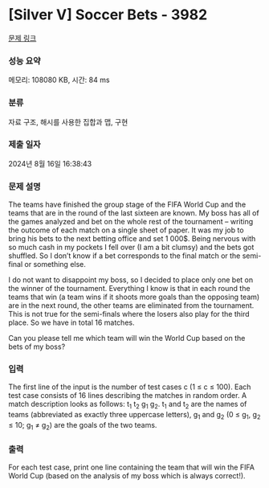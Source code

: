 # [Silver V] Soccer Bets - 3982 

[문제 링크](https://www.acmicpc.net/problem/3982) 

### 성능 요약

메모리: 108080 KB, 시간: 84 ms

### 분류

자료 구조, 해시를 사용한 집합과 맵, 구현

### 제출 일자

2024년 8월 16일 16:38:43

### 문제 설명

<p>The teams have finished the group stage of the FIFA World Cup and the teams that are in the round of the last sixteen are known. My boss has all of the games analyzed and bet on the whole rest of the tournament – writing the outcome of each match on a single sheet of paper. It was my job to bring his bets to the next betting office and set 1 000<span>$</span>. Being nervous with so much cash in my pockets I fell over (I am a bit clumsy) and the bets got shuffled. So I don’t know if a bet corresponds to the final match or the semi-final or something else.</p>

<p>I do not want to disappoint my boss, so I decided to place only one bet on the winner of the tournament. Everything I know is that in each round the teams that win (a team wins if it shoots more goals than the opposing team) are in the next round, the other teams are eliminated from the tournament. This is not true for the semi-finals where the losers also play for the third place. So we have in total 16 matches.</p>

<p>Can you please tell me which team will win the World Cup based on the bets of my boss?</p>

### 입력 

 <p>The first line of the input is the number of test cases c (1 ≤ c ≤ 100). Each test case consists of 16 lines describing the matches in random order. A match description looks as follows: t<sub>1</sub> t<sub>2</sub> g<sub>1</sub> g<sub>2</sub>. t<sub>1</sub> and t<sub>2</sub> are the names of teams (abbreviated as exactly three uppercase letters), g<sub>1</sub> and g<sub>2</sub> (0 ≤ g<sub>1</sub>, g<sub>2</sub> ≤ 10; g<sub>1</sub> ≠ g<sub>2</sub>) are the goals of the two teams.</p>

### 출력 

 <p>For each test case, print one line containing the team that will win the FIFA World Cup (based on the analysis of my boss which is always correct!).</p>

